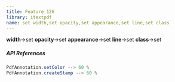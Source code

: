 ```yaml
---
title: Feature 126
library: itextpdf
name: set width,set opacity,set appearance,set line,set class
---
```


**width**->set **opacity**->set **appearance**->set **line**->set **class**->set 

##### API References

```java
PdfAnnotation.setColor --> 60 %
PdfAnnotation.createStamp --> 60 %
```
